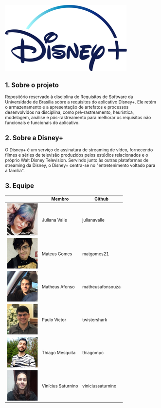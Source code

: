 <img src="./docs/assets/disney-logo.png" width="400">

## 1. Sobre o projeto

Repositório reservado à disciplina de Requisitos de Software da Universidade de Brasília sobre a requisitos do aplicativo Disney+. Ele retém o armazenamento e a apresentação de artefatos e processos desenvolvidos na disciplina, como pré-rastreamento, heurística, modelagem, análise e pós-rastreamento para melhorar os requisitos não funcionais e funcionais do aplicativo.

## 2. Sobre a Disney+

O Disney+ é um serviço de assinatura de streaming de vídeo, fornecendo filmes e séries de televisão produzidos pelos estúdios relacionados e o próprio Walt Disney Television. Servindo junto às outras plataformas de streaming da Disney, o Disney+ centra-se no "entretenimento voltado para a família".

## 3. Equipe

|                                                           | Membro             | Github            |
| --------------------------------------------------------- | ------------------ | ----------------- |
| <img src="./docs/assets/juliana.jpeg" width="100">        | Juliana Valle      | julianavalle      |
| <img src="./docs/assets/mateus-gomes.jpg" width="100">    | Mateus Gomes       | matgomes21        |
| <img src="./docs/assets/matheus-afonso.jpeg" width="100"> | Matheus Afonso     | matheusafonsouza  |
| <img src="./docs/assets/paulo.jpg" width="100">           | Paulo Victor       | twistershark      |
| <img src="./docs/assets/thiago.jpeg" width="100">         | Thiago Mesquita    | thiagompc         |
| <img src="./docs/assets/vinicius.jpeg" width="100">       | Vinícius Saturnino | viniciussaturnino |
